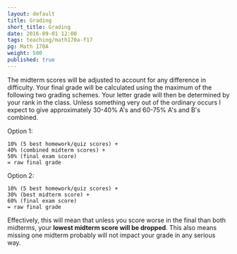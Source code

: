 ```yaml
---
layout: default
title: Grading
short_title: Grading
date: 2016-09-01 12:00
tags: teaching/math170a-f17
pg: Math 170A
weight: 500
published: true
---
```


The midterm scores will be adjusted to account for any difference in difficulty. Your final grade will be calculated using the maximum of the following two grading schemes. Your letter grade will then be determined by your rank in the class. Unless something very out of the ordinary occurs I expect to give approximately 30-40% A's and 60-75% A's and B's combined.

Option 1:

~~~
10% (5 best homework/quiz scores) +
40% (combined midterm scores) +
50% (final exam score)
= raw final grade
~~~

Option 2:

~~~
10% (5 best homework/quiz scores) +
30% (best midterm score) +
60% (final exam score)
= raw final grade
~~~

Effectively, this will mean that unless you score worse in the final than both midterms, your __lowest midterm score will be dropped__. This also means missing one midterm probably will not impact your grade in any serious way.
